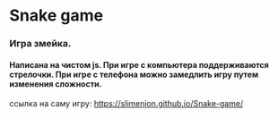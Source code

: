 # Snake game

### Игра змейка.

#### Написана на чистом js. При игре с компьютера поддерживаются стрелочки. При игре с телефона можно замедлить игру путем изменения сложности.

ссылка на саму игру: https://slimenion.github.io/Snake-game/
